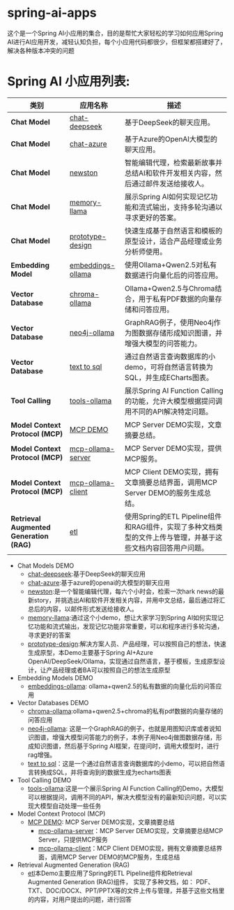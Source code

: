 # spring-ai-apps
这个是一个Spring AI小应用的集合，目的是帮忙大家轻松的学习如何应用Spring AI进行AI应用开发，减轻认知负担，每个小应用代码都很少，但框架都搭建好了，解决各种版本冲突的问题
# Spring AI 小应用列表:
| 类别             | 应用名称               | 描述                                                                                   |
|----------------|------------------------|----------------------------------------------------------------------------------------|
| **Chat Model** | [chat-deepseek](chat-deepseek)    | 基于DeepSeek的聊天应用。                                                               |
| **Chat Model** | [chat-azure](chat-azure)       | 基于Azure的OpenAI大模型的聊天应用。                                                     |
| **Chat Model** | [newston](newston)             | 智能编辑代理，检索最新故事并总结AI和软件开发相关内容，然后通过邮件发送给接收人。       |
| **Chat Model** |[memory-llama](memory-llama)    | 展示Spring AI如何实现记忆功能和流式输出，支持多轮沟通以寻求更好的答案。                 |
| **Chat Model** | [prototype-design](prototype-design)       | 快速生成基于自然语言和模板的原型设计，适合产品经理或业务分析师使用。                   |
| **Embedding Model** | [embeddings-ollama](embeddings-ollama)     | 使用Ollama+Qwen2.5对私有数据进行向量化后的问答应用。                                   |
| **Vector Database** | [chroma-ollama](chroma-ollama)         | Ollama+Qwen2.5与Chroma结合，用于私有PDF数据的向量存储和问答应用。                       |
| **Vector Database** | [neo4j-ollama](neo4j-ollama)           | GraphRAG例子，使用Neo4j作为图数据存储形成知识图谱，并增强大模型的问答能力。             |
| **Vector Database** | [text to sql](text-to-sql)           | 通过自然语言查询数据库的小demo，可将自然语言转换为SQL，并生成ECharts图表。              |
| **Tool Calling** | [tools-ollama](tools-ollama)           | 展示Spring AI Function Calling的功能，允许大模型根据提问调用不同的API解决特定问题。   |
| **Model Context Protocol (MCP)** | [MCP DEMO](mcp-ollama)         | MCP Server DEMO实现，文章摘要总结。                                                      |
| **Model Context Protocol (MCP)** |  [mcp-ollama-server](mcp-ollama/mcp-ollama-server)      | MCP Server DEMO实现，提供MCP服务。                                                      |
| **Model Context Protocol (MCP)** | [mcp-ollama-client](mcp-ollama/mcp-ollama-client)       | MCP Client DEMO实现，拥有文章摘要总结界面，调用MCP Server DEMO的服务生成总结。         |
| **Retrieval Augmented Generation (RAG)** |[etl](etl)       | 使用Spring的ETL Pipeline组件和RAG组件，实现了多种文档类型的文件上传与管理，并基于这些文档内容回答用户问题。 |
- Chat Models DEMO 
  - [chat-deepseek](chat-deepseek):基于DeepSeek的聊天应用
  - [chat-azure](chat-azure):基于azure的openai的大模型的聊天应用
  - [newston](newston):是一个智能编辑代理，每六个小时会，检索一次hark news的最新story，并挑选出AI和软件开发相关内容，并用中文总结，最后通过将汇总后的内容，以邮件形式发送给接收人。
  - [memory-llama](memory-llama):通过这个小demo，想让大家学习到Spring AI如何实现记忆功能和流式输出，发现记忆功能非常重要，可以和程序进行多轮沟通，寻求更好的答案
  - [prototype-design](prototype-design):解决方案人员、产品经理，可以按照自己的想法，快速生成原型，本Demo主要基于Spring AI+Azure OpenAI/DeepSeek/Ollama，实现通过自然语言，基于模板，生成原型设计，让产品经理或者BA可以按照自己的想法生成原型
- Embedding Models DEMO 
  - [embeddings-ollama](embeddings-ollama): ollama+qwen2.5的私有数据的向量化后的问答应用
- Vector Databases DEMO 
  - [chroma-ollama](chroma-ollama):ollama+qwen2.5+chroma的私有pdf数据的向量存储的问答应用
  - [neo4j-ollama](neo4j-ollama): 这是一个GraphRAG的例子，也就是用图知识库或者说知识图谱，增强大模型问答能力的例子，本例子用Neo4j做图数据存储，形成知识图谱，然后基于Spring AI框架，在提问时，调用大模型时，进行rag增强。
  - [text to sql](text-to-sql)：这是一个通过自然语言查询数据库的小demo，可以把自然语言转换成SQL，并将查询到的数据生成为echarts图表
- Tool Calling DEMO
  - [tools-ollama](tools-ollama):这是一个展示Spring AI Function Calling的Demo，大模型可以根据提问，调用不同的API，解决大模型没有的最新知识问题，可以实现大模型自动处理一些任务
- Model Context Protocol (MCP)
  - [MCP DEMO](mcp-ollama): MCP Server DEMO实现，文章摘要总结
    - [mcp-ollama-server](mcp-ollama/mcp-ollama-server)：MCP Server DEMO实现，文章摘要总结MCP Server，只提供MCP服务
    - [mcp-ollama-client](mcp-ollama/mcp-ollama-client)：MCP Client DEMO实现，拥有文章摘要总结界面，调用MCP Server DEMO的MCP服务，生成总结
- Retrieval Augmented Generation (RAG)
  - [etl](etl)本Demo主要应用了Spring的ETL Pipeline组件和Retrieval Augmented Generation (RAG)组件， 实现了多种文档，如： PDF、TXT、DOC/DOCX、PPT/PPTX等的文件上传与管理，并基于这些文档里的内容，对用户提出的问题，进行回答